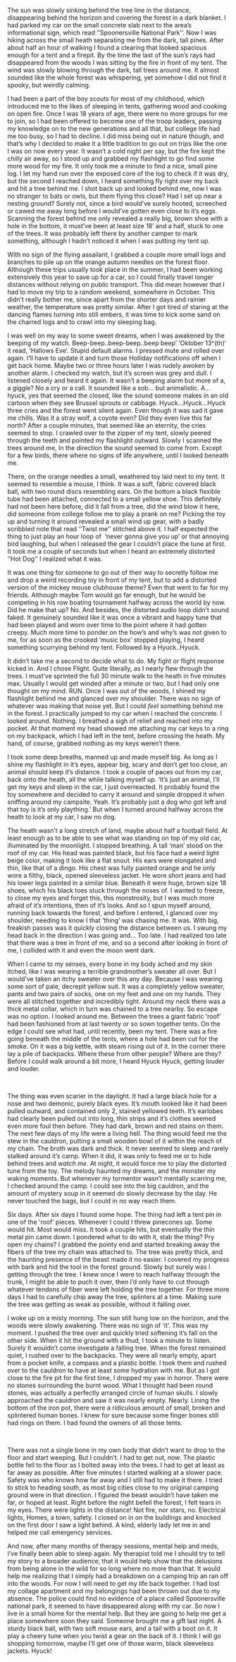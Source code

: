 The sun was slowly sinking behind the tree line in the distance, disappearing behind the horizon and covering the forest in a dark blanket. I had parked my car on the small concrete slab next to the area’s informational sign, which read ‘’Spoonersville National Park’’. Now I was hiking across the small heath separating me from the dark, tall pines. After about half an hour of walking I found a clearing that looked spacious enough for a tent and a firepit. By the time the last of the sun’s rays had disappeared from the woods I was sitting by the fire in front of my tent. The wind was slowly blowing through the dark, tall trees around me. It almost sounded like the whole forest was whispering, yet somehow I did not find it spooky, but weirdly calming.

I had been a part of the boy scouts for most of my childhood, which introduced me to the likes of sleeping in tents, gathering wood and cooking on open fire. Once I was 18 years of age, there were no more groups for me to join, so I had been offered to become one of the troop leaders, passing my knowledge on to the new generations and all that, but college life had me too busy, so I had to decline. I did miss being out in nature though, and that’s why I decided to make it a little tradition to go out on trips like the one I was on now every year. It wasn’t a cold night per say, but the fire kept the chilly air away, so I stood up and grabbed my flashlight to go find some more wood for my fire. It only took me a minute to find a nice, small pine log. I let my hand run over the exposed core of the log to check if it was dry, but the second I reached down, I heard something fly right over my back and hit a tree behind me. I shot back up and looked behind me, now I was no stranger to bats or owls, but them flying this close? Had I set up near a nesting ground? Surely not, since a bird would’ve surely hooted, screeched or cawed me away long before I would’ve gotten even close to it’s eggs. Scanning the forest behind me only revealed a really big, brown shoe with a hole in the bottom, it must’ve been at least size 18’ and a half, stuck to one of the trees. It was probably left there by another camper to mark something, although I hadn’t noticed it when I was putting my tent up.

With no sign of the flying assailant, I grabbed a couple more small logs and branches to pile up on the orange autumn needles on the forest floor. Although these trips usually took place in the summer, I had been working extensively this year to save up for a car, so I could finally travel longer distances without relying on public transport. This did mean however that I had to move my trip to a random weekend, somewhere in October. This didn’t really bother me, since apart from the shorter days and rainier weather, the temperature was pretty similar. After I got tired of staring at the dancing flames turning into still embers, it was time to kick some sand on the charred logs and to crawl into my sleeping bag.

I was well on my way to some sweet dreams, when I was awakened by the beeping of my watch. Beep-beep..beep-beep..beep beep’ ‘Oktober 13^(th)‘ it read, ‘Hallows Eve’. Stupid default alarms. I pressed mute and rolled over again. I’ll have to update it and turn those Holliday notifications off when I get back home. Maybe two or three hours later I was rudely awoken by another alarm. I checked my watch, but it’s screen was grey and dull. I listened closely and heard it again. It wasn’t a beeping alarm but more of a, a giggle? No a cry or a call. It sounded like a sob… but animalistic. A… hyuck, yes that seemed the closed, like the sound someone makes in an old cartoon when they see Brussel sprouts or cabbage. Hyuck…Hyuck…Hyuck three cries and the forest went silent again. Even though it was sad it gave me chills. Was it a stray wolf, a coyote even? Did they even live this far north? After a couple minutes, that seemed like an eternity, the cries seemed to stop. I crawled over to the zipper of my tent, slowly peered through the teeth and pointed my flashlight outward. Slowly I scanned the trees around me, In the direction the sound seemed to come from. Except for a few birds, there where no signs of life anywhere, until I looked beneath me.

There, on the orange needles a small, weathered toy laid next to my tent. It seemed to resemble a mouse, I think. It was a soft, fabric covered black ball, with two round discs resembling ears. On the bottom a black flexible tube had been attached, connected to a small yellow shoe. This definitely had not been here before, did it fall from a tree, did the wind blow it here, did someone from college follow me to play a prank on me? Picking the toy up and turning it around revealed a small wind up gear, with a badly scribbled note that read ‘’Twist me’’ stitched above it. I half expected the thing to just play an hour loop of  ‘never gonna give you up’ or that annoying bird laughing, but when I released the gear I couldn’t place the tune at first. It took me a couple of seconds but when I heard an extremely distorted ‘’Hot Dog’’ I realized what it was.

It was one thing for someone to go out of their way to secretly follow me and drop a weird recording toy in front of my tent, but to add a distorted version of the mickey mouse clubhouse theme? Even that went to far for my friends. Although maybe Tom would go far enough, but he would be competing in his row boating tournament halfway across the world by now. Did he make that up? No. And besides, the distorted audio loop didn’t sound faked. It genuinely sounded like it was once a vibrant and happy tune that had been played and worn over time to the point where it had gotten creepy. Much more time to ponder on the how’s and why’s was not given to me, for as soon as the crooked ‘music box’ stopped playing, I heard something scurrying behind my tent. Followed by a Hyuck..Hyuck.

It didn’t take me a second to decide what to do. My fight or flight response kicked in. And I chose Flight. Quite literally, as I nearly flew through the trees. I must’ve sprinted the full 30 minute walk to the heath in five minutes max. Usually I would get winded after a minute or two, but I had only one thought on my mind. RUN. Once I was out of the woods, I shined my flashlight behind me and glanced over my shoulder. There was no sign of whatever was making that noise yet. But I could *feel* something behind me in the forest. I practically jumped to my car when I reached the concrete. I looked around. Nothing. I breathed a sigh of relief and reached into my pocket. At that moment my head showed me attaching my car keys to a ring on my backpack, which I had left in the tent, before crossing the heath. My hand, of course, grabbed nothing as my keys weren’t there.

I took some deep breaths, manned up and made myself big. As long as I shine my flashlight in it’s eyes, appear big, scary and don’t get too close, an animal should keep it’s distance. I took a couple of paces out from my car, back onto the heath, all the while talking myself up. ‘It’s just an animal, I’ll get my keys and sleep in the car, I just overreacted. It probably found the toy somewhere and decided to carry it around and simple dropped it when sniffing around my campsite. Yeah. It’s probably just a dog who got left and that toy is it’s only plaything.’ But when I turned around halfway across the heath to look at my car, I saw no dog.

The heath wasn’t a long stretch of land, maybe about half a football field. At least enough as to be able to see what was standing on top of my old car, illuminated by the moonlight. I stopped breathing. A tall ‘man’ stood on the roof of my car. His head was painted black, but his face had a weird light beige color, making it look like a flat snout. His ears were elongated and thin, like that of a dingo. His chest was fully painted orange and he only wore a filthy, black, opened sleeveless jacket. He wore short jeans and had his lower legs painted in a similar blue. Beneath it were huge, brown size 18 shoes, which his black toes stuck through the noses of. I wanted to freeze, to close my eyes and forget this, this monstrosity, but I was much more afraid of it’s intentions, then of it’s looks. And so I spun myself around, running back towards the forest, and before I entered, I glanced over my shoulder, needing to know I that ‘thing’ was chasing me. It was. With big, freakish passes was it quickly closing the distance between us. I swung my head back in the direction I was going and… Too late. I had realized too late that there was a tree in front of me, and so a second after looking in front of me, I collided with it and even the moon went dark.

When I came to my senses, every bone in my body ached and my skin itched, like I was wearing a terrible grandmother’s sweater all over. But I would’ve taken an itchy sweater over this any day. Because I was wearing some sort of pale, decrepit yellow suit. It was a completely yellow sweater, pants and two pairs of socks, one on my feet and one on my hands. They were all stitched together and incredibly tight. Around my neck there was a thick metal collar, which in turn was chained to a tree nearby. So escape was no option. I looked around me. Between the trees a giant fabric ‘roof’ had been fashioned from at last twenty or so sown together tents. On the edge I could see what had, until recently, been my tent. There was a fire going beneath the middle of the tents, where a hole had been cut for the smoke. On it was a big kettle, with steam rising out of it. In the corner there lay a pile of backpacks. Where these from other people? Where are they? Before I could walk around a bit more, I heard Hyuck Hyuck, getting louder and louder.

 

The thing was even scarier in the daylight. It had a large black hole for a nose and two demonic, purely black eyes. It’s mouth looked like it had been pulled outward, and contained only 2, stained yellowed teeth. It’s earlobes had clearly been pulled out into long, thin strips and it’s clothes seemed even more foul then before. They had dark, brown and red stains on them. The next few days of my life were a living hell. The thing would feed me the stew in the cauldron, putting a small wooden bowl of it within the reach of my chain. The broth was dark and thick. It never seemed to sleep and rarely stalked around it’s camp. When it did, it was only to feed me or to hide behind trees and *watch me*. At night, it would force me to play the distorted tune from the toy. The melody haunted my dreams, and the monster my waking moments. But whenever my tormentor wasn’t mentally scarring me, I checked around the camp. I could see into the big cauldron, and the amount of mystery soup in it seemed do slowly decrease by the day. He never touched the bags, but I could in no way reach them.

Six days. After six days I found some hope. The thing had left a tent pin in one of the ‘roof’ pieces. Whenever I could I threw pinecones up. Some would hit. Most would miss. It took a couple hits, but eventually the thin metal pin came down. I pondered what to do with it, stab the thing? Pry open my chains? I grabbed the pointy end and started breaking away the fibers of the tree my chain was attached to. The tree was pretty thick, and the haunting presence of the beast made it no easier. I covered my progress with bark and hid the tool in the forest ground. Slowly but surely was I getting through the tree. I knew once I were to reach halfway through the trunk, I might be able to puch it over, then I’d only have to cut through whatever tendons of fiber were left holding the tree together. For three more days I had to carefully chip away the tree, splinters at a time. Making sure the tree was getting as weak as possible, without it falling over.

I woke up on a misty morning. The sun still hung low on the horizon, and the woods were slowly awakening. There was no sign of ‘it’. This was my moment. I pushed the tree over and quickly tried softening it’s fall on the other side. When it hit the ground with a thud, I took a minute to listen. Surely It wouldn’t come investigate a falling tree. When the forest remained quiet, I rushed over to the backpacks. They were all nearly empty, apart from a pocket knife, a compass and a plastic bottle. I took them and rushed over to the cauldron to have at least some hydration with me. But as I got close to the fire pit for the first time, I dropped my yaw in horror. There were no stones surrounding the burnt wood. What I thought had been round stones, was actually a perfectly arranged circle of human skulls. I slowly approached the cauldron and saw it was nearly empty. Nearly. Lining the bottom of the iron pot, there were a ridiculous amount of small, broken and splintered human bones. I knew for sure because some finger bones still had rings on them. I had found the owners of all those tents.

 

There was not a single bone in my own body that didn’t want to drop to the floor and start weeping. But I couldn’t. I had to get out, *now*. The plastic bottle fell to the floor as I bolted away into the trees. I had to get at least as far away as possible. After five minutes I started walking at a slower pace. Safety was who knows how far away and I still had to make it there. I tried to stick to heading south, as most big cities close to my original camping ground were in that direction. I figured the beast wouldn’t have taken me far, or hoped at least. Right before the night befell the forest, I felt tears in my eyes. There were lights in the distance! Not fire, nor stars, no. Electrical lights, Homes, a town, safety. I closed on in on the buildings and knocked on the first door I saw a light behind. A kind, elderly lady let me in and helped me call emergency services.

And now, after many months of therapy sessions, mental help and meds, I’ve finally been able to sleep again. My therapist told me I should try to tell my story to a broader audience, that it would help show that the delusions from being alone in the wild for so long where no more than that. It would help me realizing that I simply had a breakdown on a camping trip an ran off into the woods. For now I will need to get my life back together. I had lost my collage apartment and my belongings had been thrown out due to my absence. The police could find no evidence of a place called Spoonersville national park, it seemed to have disappeared along with my car. So now I live in a small home for the mental help. But they are going to help me get a place somewhere soon they said. Someone brought me a gift last night. A sturdy black ball, with two soft mouse ears, and a tail with a boot on it. It play a cheery tune when you twist a gear on the back of it. I think I will go shopping tomorrow, maybe I’ll get one of those warm, black sleeveless jackets. Hyuck!